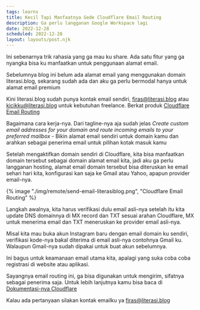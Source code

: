 ```yaml
---
tags: learns
title: Kecil Tapi Manfaatnya Gede Cloudflare Email Routing
description: Ga perlu langganan Google Workspace lagi
date: 2022-12-28
scheduled: 2022-12-28
layout: layouts/post.njk
---
```


Ini sebenarnya trik rahasia yang ga mau ku share. Ada satu fitur yang ga nyangka bisa ku manfaatkan untuk penggunaan alamat email.

Sebelumnya blog ini belum ada alamat email yang menggunakan domain literasi.blog, sekarang sudah ada dan aku ga perlu bermodal hanya untuk alamat email premium

Kini literasi.blog sudah punya kontak email sendiri, firas@literasi.blog atau kicikku@literasi.blog untuk kebutuhan freelance. Berkat produk [Cloudflare Email Routing](https://www.cloudflare.com/products/email-routing/)

Bagaimana cara kerja-nya. Dari tagline-nya aja sudah jelas *Create custom email addresses for your domain and route incoming emails to your preferred mailbox* - Bikin alamat email sendiri untuk domain kamu dan arahkan sebagai penerima email untuk pilihan kotak masuk kamu

Setelah mengaktifkan domain sendiri di Cloudflare, kita bisa manfaatkan domain tersebut sebagai domain alamat email kita, jadi aku ga perlu langganan hosting, alamat email domain tersebut bisa diteruskan ke email sehari hari kita, konfigurasi kan saja ke Gmail atau Yahoo, apapun provider email-nya.

{% image "./img/remote/send-email-literasiblog.png", "Cloudflare Email Routing" %}

Langkah awalnya, kita harus verifikasi dulu email asli-nya setelah itu kita update DNS domainnya di MX record dan TXT sesuai arahan Cloudflare, MX untuk menerima email dan TXT meneruskan ke provider email asli-nya.

Misal kita mau buka akun Instagram baru dengan email domain ku sendiri, verifikasi kode-nya bakal diterima di email asli-nya contohnya Gmail ku. Walaupun Gmail-nya sudah dipakai untuk buat akun sebelumnya. 

Ini bagus untuk keamanaan email utama kita, apalagi yang suka coba coba registrasi di website atau aplikasi.

Sayangnya email routing ini, ga bisa digunakan untuk mengirim, sifatnya sebagai penerima saja. Untuk lebih lanjutnya kamu bisa baca di [Dokumentasi-nya Cloudflare](https://developers.cloudflare.com/email-routing)

 Kalau ada pertanyaan silakan kontak emailku ya [firas@literasi.blog](mailto:firas@literasi.blog)


